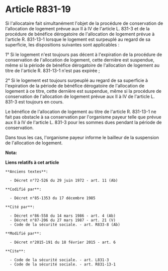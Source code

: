 # Article R831-19

Si l'allocataire fait simultanément l'objet de la procédure de conservation de l'allocation de logement prévue aux II à IV de
l'article L. 831-3 et de la procédure de bénéfice dérogatoire de l'allocation de logement prévue à l'article R. 831-13-1
lorsque le logement est surpeuplé au regard de sa superficie, les dispositions suivantes sont applicables : 

1° Si le logement n'est toujours pas décent à l'expiration de la procédure de conservation de l'allocation de logement, cette
dernière est suspendue, même si la période de bénéfice dérogatoire de l'allocation de logement au titre de l'article R.
831-13-1 n'est pas expirée ; 

2° Si le logement est toujours surpeuplé au regard de sa superficie à l'expiration de la période de bénéfice dérogatoire de
l'allocation de logement à ce titre, cette dernière est suspendue, même si la procédure de conservation de l'allocation de
logement prévue aux II à IV de l'article L. 831-3 est toujours en cours. 

Le bénéfice de l'allocation de logement au titre de l'article R. 831-13-1 ne fait pas obstacle à sa conservation par
l'organisme payeur telle que prévue aux II à IV de l'article L. 831-3 pour les sommes dues pendant la période de
conservation. 

Dans tous les cas, l'organisme payeur informe le bailleur de la suspension de l'allocation de logement.

**Nota:**



**Liens relatifs à cet article**

	**Anciens textes**:

	  - Décret n°72-526 du 29 juin 1972 - art. 11 (Ab)

	**Codifié par**:

	  - Décret n°85-1353 du 17 décembre 1985

	**Cité par**:

	  - Décret n°86-558 du 14 mars 1986 - art. 4 (Ab)
	  - Décret n°87-206 du 27 mars 1987 - art. 21 (V)
	  - Code de la sécurité sociale. - art. R833-8 (Ab)

	**Modifié par**:

	  - Décret n°2015-191 du 18 février 2015 - art. 6

	**Cite**:

	  - Code de la sécurité sociale. - art. L831-3
	  - Code de la sécurité sociale. - art. R831-13-1
